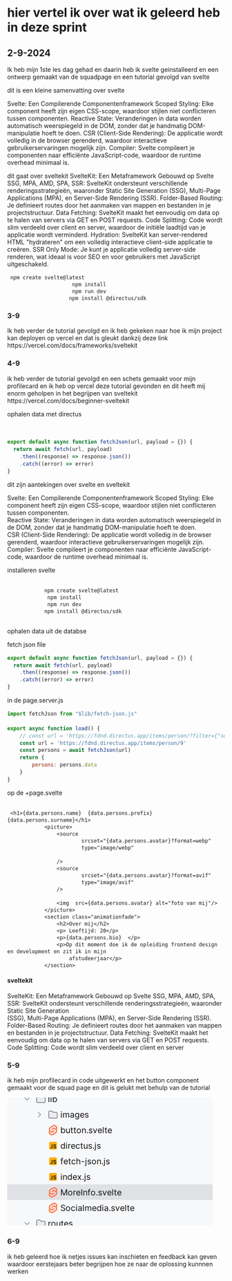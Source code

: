 # hier vertel ik over wat ik geleerd heb in deze sprint


<h2>2-9-2024</h2>
Ik heb mijn 1ste les dag gehad en daarin heb ik svelte geinstalleerd en een ontwerp gemaakt van de squadpage en een tutorial gevolgd van svelte


dit is een kleine samenvatting over svelte

Svelte: Een Compilerende Componentenframework
Scoped Styling: Elke component heeft zijn eigen CSS-scope, waardoor stijlen niet conflicteren tussen componenten.
Reactive State: Veranderingen in data worden automatisch weerspiegeld in de DOM, zonder dat je handmatig DOM-manipulatie hoeft te doen.
CSR (Client-Side Rendering): De applicatie wordt volledig in de browser gerenderd, waardoor interactieve gebruikerservaringen mogelijk zijn.
Compiler: Svelte compileert je componenten naar efficiënte JavaScript-code, waardoor de runtime overhead minimaal is.


dit gaat over sveltekit
SvelteKit: Een Metaframework Gebouwd op Svelte
SSG, MPA, AMD, SPA, SSR: SvelteKit ondersteunt verschillende renderingsstrategieën, waaronder Static Site Generation (SSG), Multi-Page Applications (MPA), en Server-Side Rendering (SSR).
Folder-Based Routing: Je definieert routes door het aanmaken van mappen en bestanden in je projectstructuur.
Data Fetching: SvelteKit maakt het eenvoudig om data op te halen van servers via GET en POST requests.
Code Splitting: Code wordt slim verdeeld over client en server, waardoor de initiële laadtijd van je applicatie wordt verminderd.
Hydration: SvelteKit kan server-rendered HTML "hydrateren" om een volledig interactieve client-side applicatie te creëren.
SSR Only Mode: Je kunt je applicatie volledig server-side renderen, wat ideaal is voor SEO en voor gebruikers met JavaScript uitgeschakeld.


````sveltehtml
 npm create svelte@latest
                     npm install
                     npm run dev
                    npm install @directus/sdk
````


<h3>3-9</h3>
Ik heb verder de tutorial gevolgd en 
ik heb gekeken naar hoe ik mijn project kan deployen op vercel en dat is gleukt dankzij deze link https://vercel.com/docs/frameworks/sveltekit




<h3>4-9</h3> ik heb verder de tutorial gevolgd en een schets gemaakt voor mijn profilecard en ik heb op vercel deze tutorial gevonden en dit heeft mij enorm geholpen in het begrijpen van sveltekit
https://vercel.com/docs/beginner-sveltekit

ophalen data met directus

````javascript


export default async function fetchJson(url, payload = {}) {
  return await fetch(url, payload)
    .then((response) => response.json())
    .catch((error) => error)
}

````

<p>dit zijn aantekingen over svelte en sveltekit</p>


Svelte: Een Compilerende Componentenframework
    Scoped Styling: Elke component heeft zijn eigen CSS-scope, waardoor stijlen niet conflicteren tussen
    componenten.
    <br>
    Reactive State: Veranderingen in data worden automatisch weerspiegeld in de DOM, zonder dat je handmatig
    DOM-manipulatie hoeft te doen.
    <br>
    CSR (Client-Side Rendering): De applicatie wordt volledig in de browser gerenderd, waardoor interactieve
    gebruikerservaringen mogelijk zijn.
    <br>
    Compiler: Svelte compileert je componenten naar efficiënte JavaScript-code, waardoor de runtime overhead
    minimaal
    is.

   installeren svelte
<pre><code class="">
            npm create svelte@latest
             npm install
             npm run dev
            npm install @directus/sdk
        </code></pre>

<p>ophalen data uit de databse

fetch json file

````javascript
export default async function fetchJson(url, payload = {}) {
  return await fetch(url, payload)
    .then((response) => response.json())
    .catch((error) => error)
}


````


in de page.server.js
````javascript
import fetchJson from "$lib/fetch-json.js"

export async function load() {
	// const url = 'https://fdnd.directus.app/items/person/?filter={"squad_id":3}'
	const url = 'https://fdnd.directus.app/items/person/9'
	const persons = await fetchJson(url)
	return {
		persons: persons.data
	}
}

````

op de +page.svelte
````sveltehtml

 <h1>{data.persons.name}  {data.persons.prefix}  {data.persons.surname}</h1>
            <picture>
                <source
                        srcset="{data.persons.avatar}?format=webp"
                        type="image/webp"

                />
                <source
                        srcset="{data.persons.avatar}?format=avif"
                        type="image/avif"
                />

                <img  src={data.persons.avatar} alt="foto van mij"/>
            </picture>
            <section class="animationfade">
                <h2>Over mij</h2>
                <p> Leeftijd: 20</p>
                <p>{data.persons.bio}  </p>
                <p>Op dit moment doe ik de opleiding frontend design en development en zit ik in mijn
                    afstudeerjaar</p>
            </section>
````

</p>
    <h4>sveltekit</h4>
    <p>
        SvelteKit: Een Metaframework Gebouwd op Svelte
        SSG, MPA, AMD, SPA, SSR: SvelteKit ondersteunt verschillende renderingsstrategieën, waaronder Static Site
        Generation
        <br>
        (SSG), Multi-Page Applications (MPA), en Server-Side Rendering (SSR).
        Folder-Based Routing: Je definieert routes door het aanmaken van mappen en bestanden in je projectstructuur.
        Data Fetching: SvelteKit maakt het eenvoudig om data op te halen van servers via GET en POST requests.
        <br>
        Code Splitting: Code wordt slim verdeeld over client en server
    </p>


<h3>5-9</h3> ik heb mijn profilecard in code uitgewerkt en het button component gemaakt voor de squad page en dit is gelukt met behulp van de tutorial

![img.png](../../static/img/img.png)


<h3>6-9</h3> ik heb geleerd hoe ik netjes issues kan inschieten en feedback kan
geven waardoor eerstejaars beter begrijpen hoe ze naar de oplossing kunnnen werken




